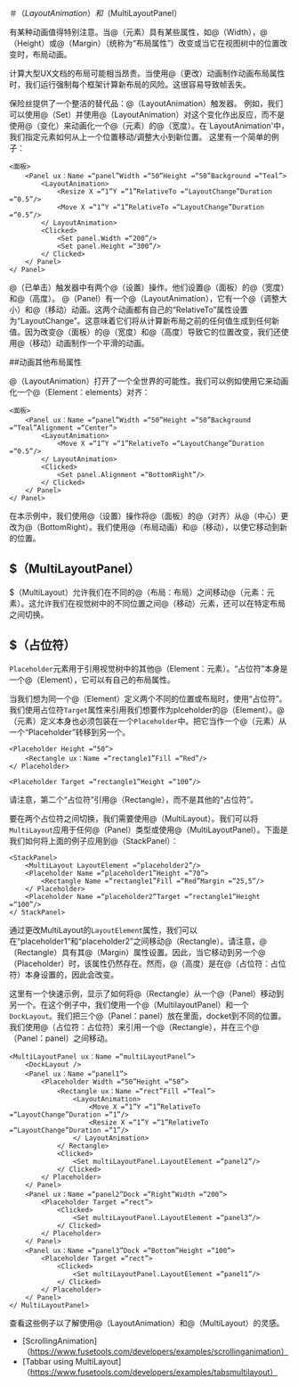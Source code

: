 ＃$（LayoutAnimation）和$（MultiLayoutPanel）

有某种动画值得特别注意。当@（元素）具有某些属性，如@（Width），@（Height）或@（Margin）（统称为“布局属性”）改变或当它在视图树中的位置改变时，布局动画。

计算大型UX文档的布局可能相当昂贵。当使用@（更改）动画制作动画布局属性时，我们运行强制每个框架计算新布局的风险。这很容易导致帧丢失。

保险丝提供了一个整洁的替代品：@（LayoutAnimation）触发器。
例如，我们可以使用@（Set）并使用@（LayoutAnimation）对这个变化作出反应，而不是使用@（变化）来动画化一个@（元素）的@（宽度）。在`LayoutAnimation'中，我们指定元素如何从上一个位置移动/调整大小到新位置。
这里有一个简单的例子：

	<面板>
		<Panel ux：Name =“panel”Width =“50”Height =“50”Background =“Teal”>
			<LayoutAnimation>
				<Resize X =“1”Y =“1”RelativeTo =“LayoutChange”Duration =“0.5”/>
				<Move X =“1”Y =“1”RelativeTo =“LayoutChange”Duration =“0.5”/>
			</ LayoutAnimation>
			<Clicked>
				<Set panel.Width =“200”/>
				<Set panel.Height =“300”/>
			</ Clicked>
		</ Panel>
	</ Panel>

@（已单击）触发器中有两个@（设置）操作。他们设置@（面板）的@（宽度）和@（高度）。
@（Panel）有一个@（LayoutAnimation），它有一个@（调整大小）和@（移动）动画。这两个动画都有自己的“RelativeTo”属性设置为“LayoutChange”。这意味着它们将从计算新布局之前的任何值生成到任何新值。因为改变@（面板）的@（宽度）和@（高度）导致它的位置改变，我们还使用@（移动）动画制作一个平滑的动画。

##动画其他布局属性

@（LayoutAnimation）打开了一个全世界的可能性。我们可以例如使用它来动画化一个@（Element：elements）对齐：

	<面板>
		<Panel ux：Name =“panel”Width =“50”Height =“50”Background =“Teal”Alignment =“Center”>
			<LayoutAnimation>
				<Move X =“1”Y =“1”RelativeTo =“LayoutChange”Duration =“0.5”/>
			</ LayoutAnimation>
			<Clicked>
				<Set panel.Alignment =“BottomRight”/>
			</ Clicked>
		</ Panel>
	</ Panel>

在本示例中，我们使用@（设置）操作将@（面板）的@（对齐）从@（中心）更改为@（BottomRight）。我们使用@（布局动画）和@（移动），以使它移动到新的位置。

## $（MultiLayoutPanel）

$（MultiLayout）允许我们在不同的@（布局：布局）之间移动@（元素：元素）。这允许我们在视觉树中的不同位置之间@（移动）元素，还可以在特定布局之间切换。

## $（占位符）

`Placeholder`元素用于引用视觉树中的其他@（Element：元素）。“占位符”本身是一个@（Element），它可以有自己的布局属性。

当我们想为同一个@（Element）定义两个不同的位置或布局时，使用“占位符”。我们使用占位符`Target`属性来引用我们想要作为plceholder的@（Element）。@（元素）定义本身也必须包装在一个`Placeholder`中。把它当作一个@（元素）从一个“Placeholder”转移到另一个。

	<Placeholder Height =“50”>
		<Rectangle ux：Name =“rectangle1”Fill =“Red”/>
	</ Placeholder>

	<Placeholder Target =“rectangle1”Height =“100”/>

请注意，第二个“占位符”引用@（Rectangle），而不是其他的“占位符”。

要在两个占位符之间切换，我们需要使用@（MultiLayout）。我们可以将`MultiLayout`应用于任何@（Panel）类型或使用@（MultiLayoutPanel）。下面是我们如何将上面的例子应用到@（StackPanel）：

	<StackPanel>
		<MultiLayout LayoutElement =“placeholder2”/>
		<Placeholder Name =“placeholder1”Height =“70”>
			<Rectangle Name =“rectangle1”Fill =“Red”Margin =“25,5”/>
		</ Placeholder>
		<Placeholder Name =“placeholder2”Target =“rectangle1”Height =“100”/>
	</ StackPanel>

通过更改MultiLayout的`LayoutElement`属性，我们可以在“placeholder1”和“placeholder2”之间移动@（Rectangle）。请注意，@（Rectangle）具有其@（Margin）属性设置。因此，当它移动到另一个@（Placeholder）时，该属性仍然存在。然而，@（高度）是在@（占位符：占位符）本身设置的，因此会改变。


这里有一个快速示例，显示了如何将@（Rectangle）从一个@（Panel）移动到另一个。在这个例子中，我们使用一个@（MultilayoutPanel）和一个`DockLayout`。我们把三个@（Panel：panel）放在里面，docket到不同的位置。我们使用@（占位符：占位符）来引用一个@（Rectangle），并在三个@（Panel：panel）之间移动。

	<MultiLayoutPanel ux：Name =“multiLayoutPanel”>
		<DockLayout />
		<Panel ux：Name =“panel1”>
			<Placeholder Width =“50”Height =“50”>
				<Rectangle ux：Name =“rect”Fill =“Teal”>
					<LayoutAnimation>
						<Move X =“1”Y =“1”RelativeTo =“LayoutChange”Duration =“1”/>
						<Resize X =“1”Y =“1”RelativeTo =“LayoutChange”Duration =“1”/>
					</ LayoutAnimation>
				</ Rectangle>
				<Clicked>
					<Set multiLayoutPanel.LayoutElement =“panel2”/>
				</ Clicked>
			</ Placeholder>
		</ Panel>
		<Panel ux：Name =“panel2”Dock =“Right”Width =“200”>
			<Placeholder Target =“rect”>
				<Clicked>
					<Set multiLayoutPanel.LayoutElement =“panel3”/>
				</ Clicked>
			</ Placeholder>
		</ Panel>
		<Panel ux：Name =“panel3”Dock =“Bottom”Height =“100”>
			<Placeholder Target =“rect”>
				<Clicked>
					<Set multiLayoutPanel.LayoutElement =“panel1”/>
				</ Clicked>
			</ Placeholder>
		</ Panel>
	</ MultiLayoutPanel>

查看这些例子以了解使用@（LayoutAnimation）和@（MultiLayout）的灵感。

* [ScrollingAnimation]（https://www.fusetools.com/developers/examples/scrollinganimation）
* [Tabbar using MultiLayout]（https://www.fusetools.com/developers/examples/tabsmultilayout）
